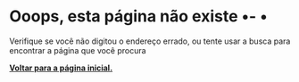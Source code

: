 <script src="/_sysfiles/404/redirects.js"></script>
<link rel="stylesheet" href="/_sysfiles/404/style.css">
<div class="erro-404">  

# Ooops, esta página não existe •- •

Verifique se você não digitou o endereço errado, ou tente usar a busca para encontrar a página que você procura

**[Voltar para a página inicial.](/)**

</div>